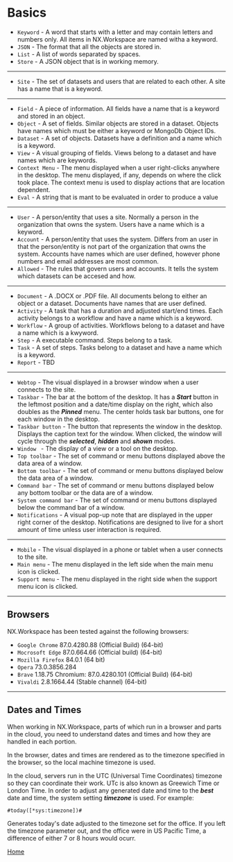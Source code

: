 # Basics

* ```Keyword``` - A word that starts with a letter and may contain letters and numbers only.  All items in NX.Workspace are named witha a keyword.
* ```JSON``` - The format that all the objects are stored in.
* ```List``` - A list of words separated by spaces.
* ```Store``` - A JSON object that is in working memory.

---

* ```Site``` - The set of datasets and users that are related to each other.  A site has a name that is a keyword.

---

* ```Field``` - A piece of information.  All fields have a name that is a keyword and stored in an object.
* ```Object``` - A set of fields.  Similar objects are stored in a dataset.  Objects have names which must be either a keyword or MongoDb Object IDs.
* ```Dataset``` - A set of objects.  Datasets have a definition and a name which is a keyword.
* ```View``` - A visual grouping of fields.  Views belong to a dataset and have names which are keywords.
* ```Context Menu``` - The menu displayed when a user right-clicks anywhere in the desktop.  The menu displayed, if any, depends on where the click took place. The context menu is used to display actions that are location dependent.
* ```Eval``` - A string that is mant to be evaluated in order to produce a value

---

* ```User``` - A person/entity that uses a site.  Normally a person in the organization that owns the system.  Users have a name which is a keyword.
* ```Account``` - A person/entity that uses the system.  Differs from an user in that the person/entity is not part of the organization that owns the system.  Accounts have names which are user defined, however phone numbers and email addresses are most common.
* ```Allowed``` - The rules that govern users and accounts.  It tells the system which datasets can be accesed and how.

---

* ```Document``` - A .DOCX or .PDF file.  All documents belong to either an object or a dataset.  Documents have names that are user defined.
* ```Activity``` - A task that has a duration and adjusted start/end times. Each activity belongs to a workflow and have a name which is a keyword.
* ```Workflow``` - A group of activities.  Workflows belong to a dataset and have a name which is a kwyword.
* ```Step``` - A executable command.  Steps belong to a task.
* ```Task``` - A set of steps.  Tasks belong to a dataset and have a name which is a keyword.
* ```Report``` - TBD

---

* ```Webtop``` - The visual displayed in a browser window when a user connects to the site.
* ```Taskbar``` - The bar at the bottom of the desktop.  It has a ***Start*** button in the leftmost position and a date/time display on the right, which also doubles as the ***Pinned*** menu.  The center holds task bar buttons, one for each window in the desktop.
* ```Taskbar button``` - The button that represents the window in the desktop.  Displays the caption text for the window.  When clicked, the window will cycle through the ***selected***, ***hidden*** and ***shown*** modes.
* ```Window ``` - The display of a view or a tool on the desktop.
* ```Top toolbar``` - The set of command or menu buttons displayed above the data area of a window.
* ```Bottom toolbar``` - The set of command or menu buttons displayed below the data area of a window.
* ```Command bar``` - The set of command or menu buttons displayed below any bottom toolbar or the data are of a window.
* ```System command bar``` - The set of command or menu buttons displayed below the command bar of a window.
* ```Notifications``` - A visual pop-up note that are displayed in the upper right corner of the desktop.  Notifications are designed to live for a short amount of time unless user interaction is required.

---

* ```Mobile``` - The visual displayed in a phone or tablet when a user connects to the site.
* ```Main menu``` - The menu displayed in the left side when the main menu icon is clicked.
* ```Support menu``` - The menu displayed in the right side when the support menu icon is clicked.

---

## Browsers

NX.Workspace has been tested against the following browsers:

* ```Google Chrome``` 87.0.4280.88 (Official Build) (64-bit)
* ```Mocrosoft Edge``` 87.0.664.66 (Official build) (64-bit)
* ```Mozilla Firefox``` 84.0.1 (64 bit)
* ```Opera``` 73.0.3856.284
* ```Brave``` 1.18.75 Chromium: 87.0.4280.101 (Official Build) (64-bit)
* ```Vivaldi``` 2.8.1664.44 (Stable channel) (64-bit)

---

## Dates and Times

When working in NX.Workspace, parts of which run in a browser and parts in the cloud, you need to understand dates and times and how they are handled
in each portion.

In the browser, dates and times are rendered as to the timezone specified in the browser, so the local machine timezone is used.

In the cloud, servers run in the UTC (Universal Time Coordinates) timezone so they can coordinate their work.  UTc is also known as Greewich 
Time or London Time.  In order to adjust any generated date and time to the  ***best*** date and time, the system setting ***timezone*** is
used.  For example:

```
#today([*sys:timezone])#
```

Generates today's date adjusted to the timezone set for the office.  If you left the timezone parameter out, and the office were in US Pacific
Time, a difference of either 7 or 8 hours would ocurr.  



[Home](../README.md)
